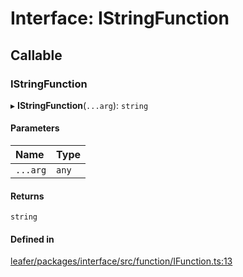 # Interface: IStringFunction

## Callable

### IStringFunction

▸ **IStringFunction**(`...arg`): `string`

#### Parameters

| Name | Type |
| :------ | :------ |
| `...arg` | `any` |

#### Returns

`string`

#### Defined in

[leafer/packages/interface/src/function/IFunction.ts:13](https://github.com/leaferjs/leafer/blob/fd13609/packages/interface/src/function/IFunction.ts#L13)
